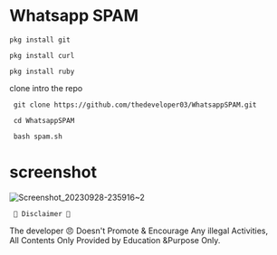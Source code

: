 # Whatsapp SPAM 
  ``` 
 pkg install git
 
 pkg install curl 
  
 pkg install ruby 
  ```
clone intro the repo
```
 git clone https://github.com/thedeveloper03/WhatsappSPAM.git 
  
 cd WhatsappSPAM  
  
 bash spam.sh
```
  
 # screenshot
 ![Screenshot_20230928-235916~2](https://github.com/thedeveloper03/WhatsappSPAM/assets/123274423/b9162ade-9ed3-408f-bc73-9cb91b811225)


     💢 Disclaimer 💢 
  
 The developer 😠 Doesn't Promote & Encourage Any illegal Activities,  
 All Contents Only Provided  by Education &Purpose Only.
